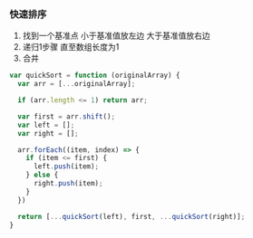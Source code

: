 ### 快速排序
  1. 找到一个基准点 小于基准值放左边 大于基准值放右边
  2. 递归1步骤 直至数组长度为1
  3. 合并

```javascript
var quickSort = function (originalArray) {
  var arr = [...originalArray];

  if (arr.length <= 1) return arr;

  var first = arr.shift();
  var left = [];
  var right = [];

  arr.forEach((item, index) => {
    if (item <= first) {
      left.push(item);
    } else {
      right.push(item);
    }
  })

  return [...quickSort(left), first, ...quickSort(right)];
}
```